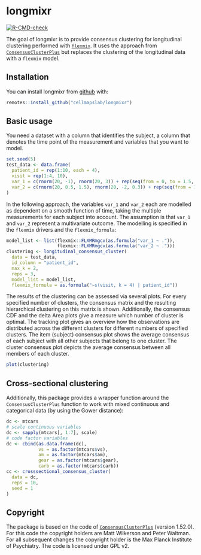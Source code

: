 
# longmixr

<!-- badges: start -->
[![R-CMD-check](https://github.com/cellmapslab/longmixr/workflows/R-CMD-check/badge.svg)](https://github.com/cellmapslab/longmixr/actions)
<!-- badges: end -->

The goal of longmixr is to provide consensus clustering for longitudinal clustering
performed with [`flexmix`](https://cran.r-project.org/package=flexmix). It uses the approach from [`ConsensusClusterPlus`](https://bioconductor.org/packages/release/bioc/html/ConsensusClusterPlus.html) but
replaces the clustering of the longitudinal data with a `flexmix` model.

## Installation
You can install longmixr from [github](https://www.github.com) with:

``` r
remotes::install_github("cellmapslab/longmixr")
```

## Basic usage
You need a dataset with a column that identifies the subject, a column that
denotes the time point of the measurement and variables that you want to model.

``` r
set.seed(5)
test_data <- data.frame(
  patient_id = rep(1:10, each = 4),
  visit = rep(1:4, 10),
  var_1 = c(rnorm(20, -1), rnorm(20, 3)) + rep(seq(from = 0, to = 1.5, length.out = 4), 10),
  var_2 = c(rnorm(20, 0.5, 1.5), rnorm(20, -2, 0.3)) + rep(seq(from = 1.5, to = 0, length.out = 4), 10)
)
```

In the following approach, the variables `var_1` and `var_2` each are modelled as
dependent on a smooth function of time, taking the multiple measurements for each
subject into account. The assumption is that `var_1` and `var_2` represent a
multivariate outcome. The modelling is specified in the `flexmix` drivers
and the `flexmix_formula`:

``` r
model_list <- list(flexmix::FLXMRmgcv(as.formula("var_1 ~ .")),
                   flexmix::FLXMRmgcv(as.formula("var_2 ~ .")))
clustering <- longitudinal_consensus_cluster(
  data = test_data,
  id_column = "patient_id",
  max_k = 2,
  reps = 3,
  model_list = model_list,
  flexmix_formula = as.formula("~s(visit, k = 4) | patient_id"))
```

The results of the clustering can be assessed via several plots. For every
specified number of clusters, the consensus matrix and the resulting hierarchical
clustering on this matrix is shown. Additionally, the consensus CDF and the delta
Area plots give a measure which number of cluster is optimal. The tracking plot
gives an overview how the observations are distributed across the different clusters
for different numbers of specified clusters. The item (subject) consensus
plot shows the average consensus of each subject with all other subjects that
belong to one cluster. The cluster consensus plot depicts the average consensus
between all members of each cluster.

``` r
plot(clustering)
```

## Cross-sectional clustering
Additionally, this package provides a wrapper function around the
`ConsensusClusterPlus` function to work with mixed continuous and categorical
data (by using the Gower distance):

``` r
dc <- mtcars
# scale continuous variables
dc <- sapply(mtcars[, 1:7], scale)
# code factor variables
dc <- cbind(as.data.frame(dc),
            vs = as.factor(mtcars$vs),
            am = as.factor(mtcars$am),
            gear = as.factor(mtcars$gear),
            carb = as.factor(mtcars$carb))
cc <- crosssectional_consensus_cluster(
  data = dc,
  reps = 10,
  seed = 1
)
```

## Copyright
The package is based on the code of [`ConsensusClusterPlus`](https://bioconductor.org/packages/release/bioc/html/ConsensusClusterPlus.html)
(version 1.52.0). For this code the copyright holders are Matt Wilkerson and
Peter Waltman. For all subsequent changes the copyright holder is the Max Planck
Institute of Psychiatry. The code is licensed under GPL v2.
